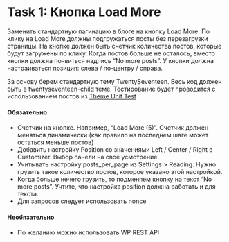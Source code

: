 # Task 1: Кнопка Load More

Заменить стандартную пагинацию в блоге на кнопку Load More. По клику на Load More должны подгружаться посты без перезагрузки страницы. На кнопке должен быть счетчик количества постов, которые будут загружены по клику. Когда постов больше не осталось, вместо кнопки должна появиться надпись “No more posts”. У кнопки должна настраиваться позиция: слева / по-центру / справа.

За основу берем стандартную тему TwentySeventeen. Весь код должен быть в twentyseventeen-child теме. Тестирование будет проводится с использованием постов из [Theme Unit Test](https://codex.wordpress.org/Theme_Unit_Test)

#### Обязательно:

* Счетчик на кнопке. Например, “Load More (5)”. Счетчик должен меняться динамически (как правило на последнем шаге может остаться меньше постов)
* Добавить настройку Position со значениями Left / Center / Right в Customizer. Выбор панели на свое усмотрение.
* Учитывать настройку posts_per_page из Settings > Reading. Нужно грузить такое количество постов, которое указано этой настройкой.
* Когда больше нечего грузить, то подменяем кнопку на текст “No more posts”. Учтите, что настройка position должна работать и для текста.
* Для запросов следует использовать nonce

#### Необязательно

* По желанию можно использовать WP REST API
